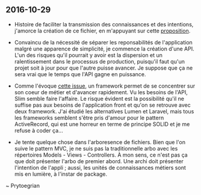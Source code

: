 
## 2016-10-29

* Histoire de faciliter la transmission des connaissances et des intentions, j'amorce la création de ce fichier, en m'appuyant sur cette [proposition](http://akazlou.com/posts/2015-11-09-every-project-should-have-decisions.html).

* Convaincu de la nécessité de séparer les reponsabilités de l'application malgré une apparence de simplicité, je commence la création d'une API.
L'un des risques qu'il pourrait y avoir est la dispersion et un ralentissement dans le processus de production,
puisqu'il faut qu'un projet soit à jour pour que l'autre puisse avancer.
Je suppose que ça ne sera vrai que le temps que l'API gagne en puissance.

* Comme l'évoque [cette issue](https://github.com/wouldsmina/Libertempo/issues/134), un framework permet de se concentrer sur son coeur de métier et d'avancer rapidement.
Vu les besoins de l'API, Slim semble faire l'affaire. Le risque évident est la possibilité qu'il ne suffise pas aux besoins de l'application front
et qu'on se retrouve avec deux framework.
J'ai étudié les alternatives Lumen et Laravel, mais tous les frameworks semblent s'être pris d'amour pour le pattern ActiveRecord,
qui est une horreur en terme de principe SOLID et je me refuse à coder ça...

* Je tente quelque chose dans l'arboresence de fichiers.
Bien que l'on suive le pattern MVC, je ne suis pas la traditionnelle arbo avec les répertoires Models - Views - Controllers. À mon sens,
ce n'est pas ça que doit présenter l'arbo de premier abord. Une archi doit présenter l'intention de l'appli ; aussi, les unités de connaissances métiers sont mis en lumière, à l'instar de package.

~ Prytoegrian

